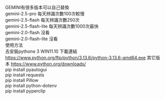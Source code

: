GEMINI有很多版本可以自己替換  
gemini-2.5-pro          每天辨識次數100次較慢  
gemini-2.5-flash        每天辨識次數250次  
gemini-2.5-flash-lite   每天辨識次數1000次最快  
gemini-2.0-flash        沒看  
gemini-2.0-flash-lite   沒看  
使用方法          
去安裝pythone 3 WIN11.10 下載連結 https://www.python.org/ftp/python/3.13.6/python-3.13.6-amd64.exe 其它版本 https://www.python.org/downloads/  
pip install pyautogui  
pip install requests  
pip install Pillow  
pip install python-dotenv  
pip install pyperclip  
